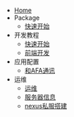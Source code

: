 * [Home](home.md)
* Package
  * [快速开始](package/guide.md)
* 开发教程
  * [快速开始](dev/guide.md)
  * [前端开发](dev/ui.md)
* 应用配置
  * [和AFA通讯](apply/clients.md)
* 运维
  * [运维](devops/devops.md)
  * [服务器信息](devops/server.md)
  * [nexus私服搭建](devops/nexus.md)